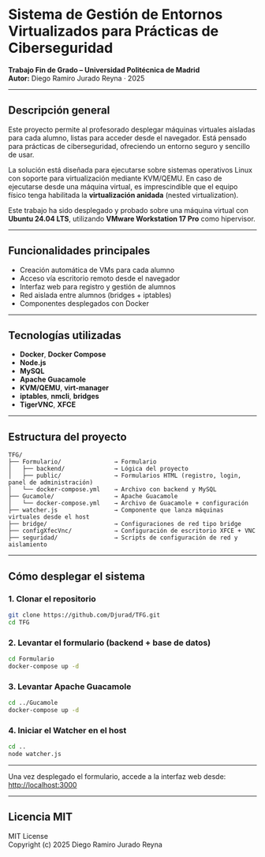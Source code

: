 #  Sistema de Gestión de Entornos Virtualizados para Prácticas de Ciberseguridad

**Trabajo Fin de Grado – Universidad Politécnica de Madrid**  
**Autor:** Diego Ramiro Jurado Reyna · 2025

---

##  Descripción general

Este proyecto permite al profesorado desplegar máquinas virtuales aisladas para cada alumno, listas para acceder desde el navegador. Está pensado para prácticas de ciberseguridad, ofreciendo un entorno seguro y sencillo de usar.

La solución está diseñada para ejecutarse sobre sistemas operativos Linux con soporte para virtualización mediante KVM/QEMU. En caso de ejecutarse desde una máquina virtual, es imprescindible que el equipo físico tenga habilitada la **virtualización anidada** (nested virtualization).

Este trabajo ha sido desplegado y probado sobre una máquina virtual con **Ubuntu 24.04 LTS**, utilizando **VMware Workstation 17 Pro** como hipervisor.

---

##  Funcionalidades principales

- Creación automática de VMs para cada alumno
- Acceso vía escritorio remoto desde el navegador
- Interfaz web para registro y gestión de alumnos
- Red aislada entre alumnos (bridges + iptables)
- Componentes desplegados con Docker 

---

##  Tecnologías utilizadas

- **Docker**, **Docker Compose**
- **Node.js**
- **MySQL**
- **Apache Guacamole**
- **KVM/QEMU**, **virt-manager**
- **iptables**, **nmcli**, **bridges**
- **TigerVNC**, **XFCE**

---

##  Estructura del proyecto

```
TFG/
├── Formulario/               → Formulario
│   ├── backend/              → Lógica del proyecto
│   ├── public/               → Formularios HTML (registro, login, panel de administración)
│   └── docker-compose.yml    → Archivo con backend y MySQL
├── Gucamole/                 → Apache Guacamole
│   └── docker-compose.yml    → Archivo de Guacamole + configuración
├── watcher.js                → Componente que lanza máquinas virtuales desde el host
├── bridge/                   → Configuraciones de red tipo bridge
├── configXfecVnc/            → Configuración de escritorio XFCE + VNC
├── seguridad/                → Scripts de configuración de red y aislamiento
```

---

## Cómo desplegar el sistema

### 1. Clonar el repositorio

```bash
git clone https://github.com/Djurad/TFG.git
cd TFG
```

### 2. Levantar el formulario (backend + base de datos)

```bash
cd Formulario
docker-compose up -d
```

### 3. Levantar Apache Guacamole

```bash
cd ../Gucamole
docker-compose up -d
```

### 4. Iniciar el Watcher en el host

```bash
cd ..
node watcher.js
```

---

 Una vez desplegado el formulario, accede a la interfaz web desde:  
[http://localhost:3000](http://localhost:3000)

---

##  Licencia MIT

MIT License  
Copyright (c) 2025 Diego Ramiro Jurado Reyna
